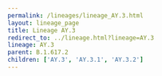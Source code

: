 ```yaml
---
permalink: /lineages/lineage_AY.3.html
layout: lineage_page
title: Lineage AY.3
redirect_to: ../lineage.html?lineage=AY.3
lineage: AY.3
parent: B.1.617.2
children: ['AY.3', 'AY.3.1', 'AY.3.2']
---
```

